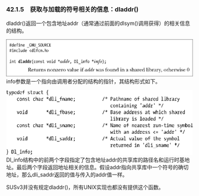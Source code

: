 ### 42.1.5　获取与加载的符号相关的信息：dladdr()

dladdr()返回一个包含地址addr（通常通过前面的dlsym()调用获得）的相关信息的结构。



![1089.png](../images/1089.png)
info参数是一个指向由调用者分配的结构的指针，其结构形式如下。



![1090.png](../images/1090.png)
Dl_info结构中的前两个字段指定了包含地址addr的共享库的路径名和运行时基地址。最后两个字段返回地址相关的信息。假设addr指向共享库中一个符号的确切地址，那么dli_saddr返回的值与传入的addr值一样。

SUSv3并没有规定dladdr()，所有UNIX实现也都没有提供这个函数。

